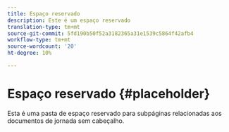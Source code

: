 ```yaml
---
title: Espaço reservado
description: Este é um espaço reservado
translation-type: tm+mt
source-git-commit: 5fd190b50f52a3182365a31e1539c5864f42afb4
workflow-type: tm+mt
source-wordcount: '20'
ht-degree: 10%

---
```



# Espaço reservado {#placeholder}

Esta é uma pasta de espaço reservado para subpáginas relacionadas aos documentos de jornada sem cabeçalho.
